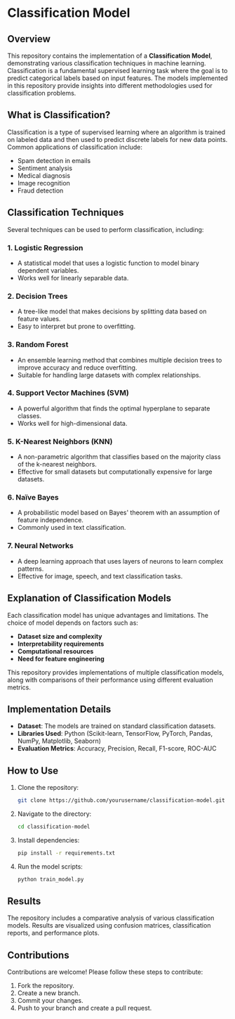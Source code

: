 # Classification Model

## Overview
This repository contains the implementation of a **Classification Model**, demonstrating various classification techniques in machine learning. Classification is a fundamental supervised learning task where the goal is to predict categorical labels based on input features. The models implemented in this repository provide insights into different methodologies used for classification problems.

## What is Classification?
Classification is a type of supervised learning where an algorithm is trained on labeled data and then used to predict discrete labels for new data points. Common applications of classification include:
- Spam detection in emails
- Sentiment analysis
- Medical diagnosis
- Image recognition
- Fraud detection

## Classification Techniques
Several techniques can be used to perform classification, including:

### 1. **Logistic Regression**
   - A statistical model that uses a logistic function to model binary dependent variables.
   - Works well for linearly separable data.

### 2. **Decision Trees**
   - A tree-like model that makes decisions by splitting data based on feature values.
   - Easy to interpret but prone to overfitting.

### 3. **Random Forest**
   - An ensemble learning method that combines multiple decision trees to improve accuracy and reduce overfitting.
   - Suitable for handling large datasets with complex relationships.

### 4. **Support Vector Machines (SVM)**
   - A powerful algorithm that finds the optimal hyperplane to separate classes.
   - Works well for high-dimensional data.

### 5. **K-Nearest Neighbors (KNN)**
   - A non-parametric algorithm that classifies based on the majority class of the k-nearest neighbors.
   - Effective for small datasets but computationally expensive for large datasets.

### 6. **Naïve Bayes**
   - A probabilistic model based on Bayes' theorem with an assumption of feature independence.
   - Commonly used in text classification.

### 7. **Neural Networks**
   - A deep learning approach that uses layers of neurons to learn complex patterns.
   - Effective for image, speech, and text classification tasks.

## Explanation of Classification Models
Each classification model has unique advantages and limitations. The choice of model depends on factors such as:
- **Dataset size and complexity**
- **Interpretability requirements**
- **Computational resources**
- **Need for feature engineering**

This repository provides implementations of multiple classification models, along with comparisons of their performance using different evaluation metrics.

## Implementation Details
- **Dataset**: The models are trained on standard classification datasets.
- **Libraries Used**: Python (Scikit-learn, TensorFlow, PyTorch, Pandas, NumPy, Matplotlib, Seaborn)
- **Evaluation Metrics**: Accuracy, Precision, Recall, F1-score, ROC-AUC

## How to Use
1. Clone the repository:
   ```bash
   git clone https://github.com/yourusername/classification-model.git
   ```
2. Navigate to the directory:
   ```bash
   cd classification-model
   ```
3. Install dependencies:
   ```bash
   pip install -r requirements.txt
   ```
4. Run the model scripts:
   ```bash
   python train_model.py
   ```

## Results
The repository includes a comparative analysis of various classification models. Results are visualized using confusion matrices, classification reports, and performance plots.

## Contributions
Contributions are welcome! Please follow these steps to contribute:
1. Fork the repository.
2. Create a new branch.
3. Commit your changes.
4. Push to your branch and create a pull request.



